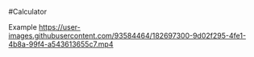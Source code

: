 #Calculator

Example
https://user-images.githubusercontent.com/93584464/182697300-9d02f295-4fe1-4b8a-99f4-a543613655c7.mp4

